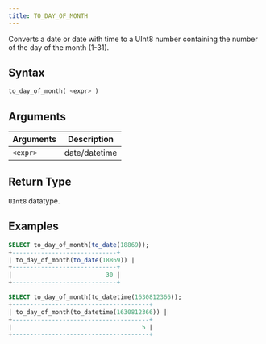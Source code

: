 ```yaml
---
title: TO_DAY_OF_MONTH
---
```


Converts a date or date with time to a UInt8 number containing the number of the day of the month (1-31).

## Syntax

```sql
to_day_of_month( <expr> )
```

## Arguments

| Arguments   | Description |
| ----------- | ----------- |
| `<expr>` | date/datetime |

## Return Type
`UInt8` datatype.

## Examples

```sql
SELECT to_day_of_month(to_date(18869));
+-----------------------------+
| to_day_of_month(to_date(18869)) |
+-----------------------------+
|                          30 |
+-----------------------------+

SELECT to_day_of_month(to_datetime(1630812366));
+--------------------------------------+
| to_day_of_month(to_datetime(1630812366)) |
+--------------------------------------+
|                                    5 |
+--------------------------------------+
```
